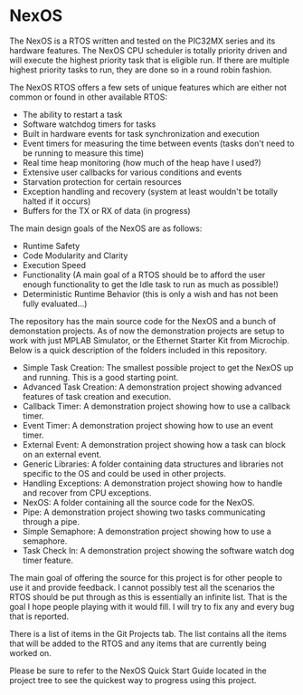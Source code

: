 # NexOS
The NexOS is a RTOS written and tested on the PIC32MX series and its hardware features. The NexOS CPU scheduler is totally priority driven and will execute the highest priority task that is eligible run. If there are multiple highest priority tasks to run, they are done so in a round robin fashion.

The NexOS RTOS offers a few sets of unique features which are either not common or found in other available RTOS:

 - The ability to restart a task
 - Software watchdog timers for tasks
 - Built in hardware events for task synchronization and execution
 - Event timers for measuring the time between events (tasks don't need to be running to measure this time)
 - Real time heap monitoring (how much of the heap have I used?)
 - Extensive user callbacks for various conditions and events
 - Starvation protection for certain resources
 - Exception handling and recovery (system at least wouldn't be totally halted if it occurs)
 - Buffers for the TX or RX of data (in progress)


The main design goals of the NexOS are as follows:
 - Runtime Safety
 - Code Modularity and Clarity
 - Execution Speed
 - Functionality (A main goal of a RTOS should be to afford the user enough functionality to get the Idle task to run as much as possible!)
 - Deterministic Runtime Behavior (this is only a wish and has not been fully evaluated...)
 
The repository has the main source code for the NexOS and a bunch of demonstation projects.  As of now the demonstration projects are setup to work with just MPLAB Simulator, or the Ethernet Starter Kit from Microchip.  Below is a quick description of the folders included in this repository.
 - Simple Task Creation: The smallest possible project to get the NexOS up and running.  This is a good starting point.
 - Advanced Task Creation: A demonstration project showing advanced features of task creation and execution.
 - Callback Timer: A demonstration project showing how to use a callback timer.
 - Event Timer: A demonstration project showing how to use an event timer.
 - External Event: A demonstration project showing how a task can block on an external event.
 - Generic Libraries: A folder containing data structures and libraries not specific to the OS and could be used in other projects.
 - Handling Exceptions: A demonstration project showing how to handle and recover from CPU exceptions.
 - NexOS: A folder containing all the source code for the NexOS.
 - Pipe: A demonstration project showing two tasks communicating through a pipe.
 - Simple Semaphore: A demonstration project showing how to use a semaphore.
 - Task Check In: A demonstration project showing the software watch dog timer feature.

The main goal of offering the source for this project is for other people to use it and provide feedback. I cannot possibly test all the scenarios the RTOS should be put through as this is essentially an infinite list. That is the goal I hope people playing with it would fill. I will try to fix any and every bug that is reported.

There is a list of items in the Git Projects tab.  The list contains all the items that will be added to the RTOS and any items that are currently being worked on.

Please be sure to refer to the NexOS Quick Start Guide located in the project tree to see the quickest way to progress using this project.
